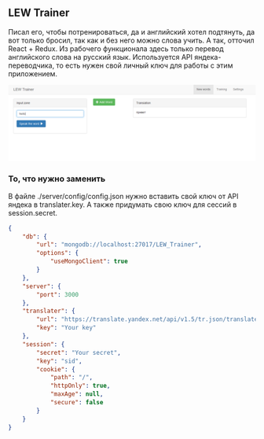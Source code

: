 ## LEW Trainer
Писал его, чтобы потренироваться, да и английский хотел подтянуть, да вот только бросил, так как и без него можно слова учить. А так, отточил React + Redux. Из рабочего функционала здесь только перевод английского слова на русский язык. Используется API яндека-переводчика, то есть нужен свой личный ключ для работы с этим приложением.  


![Пример приложения](https://github.com/Reisgradt/abandoned-projects/blob/master/LEW_Trainer/example.PNG "Пример приложения")

### То, что нужно заменить

В файле ./server/config/config.json нужно вставить свой ключ от API яндека в translater.key. А также придумать свою ключ для сессий в session.secret.

```json
{
    "db": {
        "url": "mongodb://localhost:27017/LEW_Trainer",
        "options": {
            "useMongoClient": true
        }
    },
    "server": {
        "port": 3000
    },
    "translater": {
        "url": "https://translate.yandex.net/api/v1.5/tr.json/translate",
        "key": "Your key"
    },
    "session": {
        "secret": "Your secret",
        "key": "sid",
        "cookie": {
            "path": "/",
            "httpOnly": true,
            "maxAge": null,
            "secure": false
        }
    }
}
```

